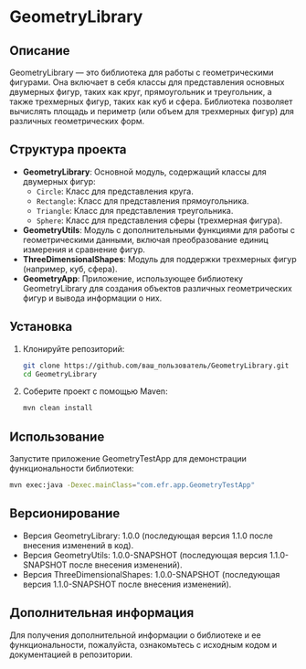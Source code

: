
# GeometryLibrary

## Описание
GeometryLibrary — это библиотека для работы с геометрическими фигурами. Она включает в себя классы для представления основных двумерных фигур, таких как круг, прямоугольник и треугольник, а также трехмерных фигур, таких как куб и сфера. Библиотека позволяет вычислять площадь и периметр (или объем для трехмерных фигур) для различных геометрических форм.

## Структура проекта
- **GeometryLibrary**: Основной модуль, содержащий классы для двумерных фигур:
    - `Circle`: Класс для представления круга.
    - `Rectangle`: Класс для представления прямоугольника.
    - `Triangle`: Класс для представления треугольника.
    - `Sphere`: Класс для представления сферы (трехмерная фигура).
- **GeometryUtils**: Модуль с дополнительными функциями для работы с геометрическими данными, включая преобразование единиц измерения и сравнение фигур.
- **ThreeDimensionalShapes**: Модуль для поддержки трехмерных фигур (например, куб, сфера).
- **GeometryApp**: Приложение, использующее библиотеку GeometryLibrary для создания объектов различных геометрических фигур и вывода информации о них.

## Установка
1. Клонируйте репозиторий:
   ```bash
   git clone https://github.com/ваш_пользователь/GeometryLibrary.git
   cd GeometryLibrary
   ```

2. Соберите проект с помощью Maven:
   ```bash
   mvn clean install
   ```

## Использование
Запустите приложение GeometryTestApp для демонстрации функциональности библиотеки:
```bash
mvn exec:java -Dexec.mainClass="com.efr.app.GeometryTestApp"
```

## Версионирование
- Версия GeometryLibrary: 1.0.0 (последующая версия 1.1.0 после внесения изменений в код).
- Версия GeometryUtils: 1.0.0-SNAPSHOT (последующая версия 1.1.0-SNAPSHOT после внесения изменений).
- Версия ThreeDimensionalShapes: 1.0.0-SNAPSHOT (последующая версия 1.1.0-SNAPSHOT после внесения изменений).

## Дополнительная информация
Для получения дополнительной информации о библиотеке и ее функциональности, пожалуйста, ознакомьтесь с исходным кодом и документацией в репозитории.